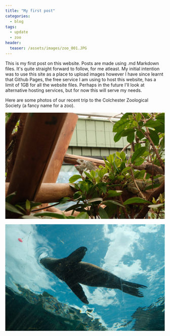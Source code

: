 ```yaml
---
title: "My first post"
categories:
  - blog
tags:
  - update
  - zoo
header:
  teaser: /assets/images/zoo_001.JPG
---
```


This is my first post on this website. Posts are made using .md Markdown files. It's quite straight forward to follow, for me atleast. My initial intention was to use this site as a place to upload images however I have since learnt that Github Pages, the free service I am using to host this website, has a limit of 1GB for all the website files. Perhaps in the future I'll look at alternative hosting services, but for now this will serve my needs.

Here are some photos of our recent trip to the Colchester Zoological Society (a fancy name for a zoo).

![Alt text](/assets/images/zoo_001.JPG)

![Alt text](/assets/images/zoo_002.JPG)